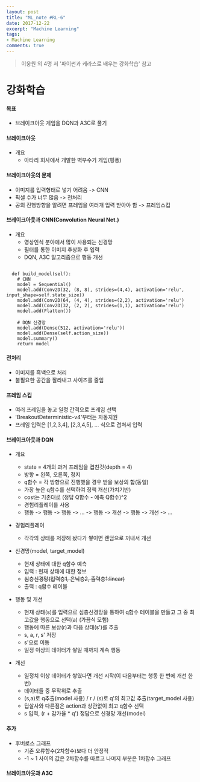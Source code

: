 ```yaml
---
layout: post
title: "ML_note #RL-6"
date: 2017-12-22
excerpt: "Machine Learning"
tags:
- Machine Learning
comments: true
---
```

> 이웅원 외 4명 저 '파이썬과 케라스로 배우는 강화학습' 참고

# 강화학습

#### 목표
- 브레이크아웃 게임을 DQN과 A3C로 풀기

#### 브레이크아웃
- 개요
  - 아타리 회사에서 개발한 벽부수기 게임(핑퐁)

#### 브레이크아웃의 문제
- 이미지를 입력형태로 넣기 어려움 -> CNN
- 픽셀 수가 너무 많음 -> 전처리
- 공의 진행방향을 알려면 프레임을 여러개 입력 받아야 함 -> 프레임스킵

#### 브레이크아웃과 CNN(Convolution Neural Net.)
- 개요
  - 영상인식 분야에서 많이 사용되는 신경망
  - 필터를 통한 이미지 추상화 후 입력
  - DQN, A3C 알고리즘으로 행동 개선


<pre><code>
  def build_model(self):
    # CNN
    model = Sequential()
    model.add(Conv2D(32, (8, 8), strides=(4,4), activation='relu', input_shape=self.state_size))
    model.add(Conv2D(64, (4, 4), strides=(2,2), activation='relu')
    model.add(Conv2D(32, (2, 2), strides=(1,1), activation='relu')
    model.add(Flatten())

    # DQN 신경망
    model.add(Dense(512, activation='relu'))
    model.add(Dense(self.action_size))
    model.summary()
    return model
</code></pre>


#### 전처리
- 이미지를 흑백으로 처리
- 불필요한 공간을 잘라내고 사이즈를 줄임

#### 프레임 스킵
- 여러 프레임을 놓고 일정 간격으로 프레임 선택
- 'BreakoutDeterministic-v4'부터는 자동지원
- 프레임 입력은 [1,2,3,4], [2,3,4,5], ... 식으로 겹쳐서 입력

#### 브레이크아웃과 DQN
- 개요
  - state = 4개의 과거 프레임을 겹친것(depth = 4)
  - 방향 = 왼쪽, 오른쪽, 정지
  - q함수 = 각 방향으로 진행했을 경우 받을 보상의 합(동일)
  - 가장 높은 q함수를 선택하여 정책 개선(가치기반)
  - cost는 기존대로 (정답 Q함수 - 예측 Q함수)^2
  - 경험리플레이를 사용
  - 행동 -> 행동 -> 행동 -> ... -> 행동 -> 개선 -> 행동 -> 개선 -> ...

- 경험리플레이
  - 각각의 상태를 저장해 놨다가 쌓이면 랜덤으로 꺼내서 개선

- 신경망(model, target_model)
  - 현재 상태에 대한 q함수 예측
  - 입력 : 현재 상태에 대한 정보
  - ~~심층신경망(입력층1, 은닉층2, 출력층1:linear)~~
  - 출력 : q함수 테이블


- 행동 및 개선
  - 현재 상태(s)를 입력으로 심층신경망을 통하여 q함수 테이블을 만들고 그 중 최고값을 행동으로 선택(a) (가끔식 모험)
  - 행동에 따른 보상(r)과 다음 상태(s')를 추출
  - s, a, r, s' 저장
  - s'으로 이동
  - 일정 이상의 데이터가 쌓일 때까지 계속 행동


- 개선
  - 일정치 이상 데이터가 쌓였다면 개선 시작(이 다음부터는 행동 한 번에 개선 한 번)
  - 데이터들 중 무작위로 추출
  - (s,a)로 q추출(model 사용) / r / (s)로 q'의 최고값 추출(target_model 사용)
  - 딥살사와 다른점은 action과 상관없이 최고 q함수 선택
  - s 입력, (r + 감가율  * q') 정답으로 신경망 개선(model)

#### 추가
- 후버로스 그래프
  - 기존 오류함수(2차함수)보다 더 안정적
  - -1 ~ 1 사이의 값은 2차함수를 따르고 나머지 부분은 1차함수 그래프

#### 브레이크아웃과 A3C
